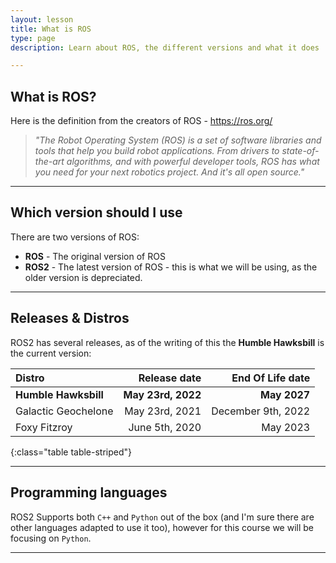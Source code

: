 ```yaml
---
layout: lesson
title: What is ROS
type: page
description: Learn about ROS, the different versions and what it does

---
```


## What is ROS?

Here is the definition from the creators of ROS - <https://ros.org/>

> *"The Robot Operating System (ROS) is a set of software libraries and tools that help you build robot applications. From drivers to state-of-the-art algorithms, and with powerful developer tools, ROS has what you need for your next robotics project. And it's all open source."*

---

## Which version should I use

There are two versions of ROS:

* **ROS** - The original version of ROS
* **ROS2** - The latest version of ROS - this is what we will be using, as the older version is depreciated.

---

## Releases & Distros

ROS2 has several releases, as of the writing of this the **Humble Hawksbill** is the current version:

Distro               |       Release date |   End Of Life date
:--------------------|-------------------:|------------------:
**Humble Hawksbill** | **May 23rd, 2022** |       **May 2027**
Galactic Geochelone  |     May 23rd, 2021 | December 9th, 2022
Foxy Fitzroy         |     June 5th, 2020 |           May 2023
{:class="table table-striped"}

---

## Programming languages

ROS2 Supports both `C++` and `Python` out of the box (and I'm sure there are other languages adapted to use it too), however for this course we will be focusing on `Python`.

---
